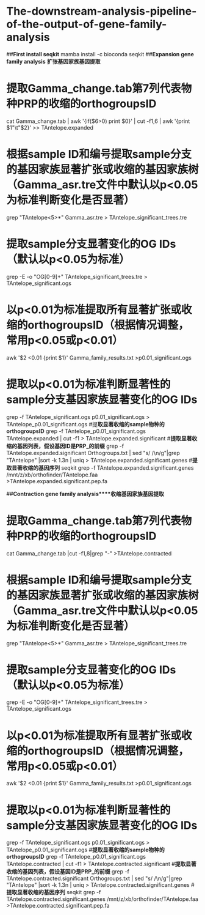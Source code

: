 # The-downstream-analysis-pipeline-of-the-output-of-gene-family-analysis
##**First install seqkit**
mamba install -c bioconda seqkit
##**Expansion gene family analysis** **扩张基因家族基因提取**
# 提取Gamma_change.tab第7列代表物种PRP的收缩的orthogroupsID
cat Gamma_change.tab | awk '{if($6>0) print $0}' | cut -f1,6 | awk '{print $1"\t"$2}' >> TAntelope.expanded
# 根据sample ID和编号提取sample分支的基因家族显著扩张或收缩的基因家族树（Gamma_asr.tre文件中默认以p<0.05为标准判断变化是否显著）
grep "TAntelope<5>\*" Gamma_asr.tre > TAntelope_significant_trees.tre
# 提取sample分支显著变化的OG IDs （默认以p<0.05为标准）
grep -E -o "OG[0-9]+" TAntelope_significant_trees.tre > TAntelope_significant.ogs
# 以p<0.01为标准提取所有显著扩张或收缩的orthogroupsID（根据情况调整，常用p<0.05或p<0.01）
awk '$2 <0.01 {print $1}' Gamma_family_results.txt >p0.01_significant.ogs
# 提取以p<0.01为标准判断显著性的sample分支基因家族显著变化的OG IDs
grep -f TAntelope_significant.ogs p0.01_significant.ogs > TAntelope_p0.01_significant.ogs
#提**取显著收缩的sample物种的orthogroupsID**
grep -f TAntelope_p0.01_significant.ogs TAntelope.expanded | cut -f1 > TAntelope.expanded.significant
#**提取显著收缩的基因列表，假设基因ID是PRP_的前缀**
grep -f TAntelope.expanded.significant Orthogroups.txt | sed "s/ /\n/g"|grep "TAntelope" |sort -k 1.3n | uniq > TAntelope.expanded.significant.genes
#**提取显著收缩的基因序列**
seqkit grep -f TAntelope.expanded.significant.genes /mnt/z/xb/orthofinder/TAntelope.faa >TAntelope.expanded.significant.pep.fa

##**Contraction gene family analysis****收缩基因家族基因提取**
# 提取Gamma_change.tab第7列代表物种PRP的收缩的orthogroupsID
cat Gamma_change.tab |cut -f1,8|grep "-" >TAntelope.contracted
# 根据sample ID和编号提取sample分支的基因家族显著扩张或收缩的基因家族树（Gamma_asr.tre文件中默认以p<0.05为标准判断变化是否显著）
grep "TAntelope<5>\*" Gamma_asr.tre > TAntelope_significant_trees.tre
# 提取sample分支显著变化的OG IDs （默认以p<0.05为标准）
grep -E -o "OG[0-9]+" TAntelope_significant_trees.tre > TAntelope_significant.ogs
# 以p<0.01为标准提取所有显著扩张或收缩的orthogroupsID（根据情况调整，常用p<0.05或p<0.01）
awk '$2 <0.01 {print $1}' Gamma_family_results.txt >p0.01_significant.ogs
# 提取以p<0.01为标准判断显著性的sample分支基因家族显著变化的OG IDs
grep -f TAntelope_significant.ogs p0.01_significant.ogs > TAntelope_p0.01_significant.ogs
#**提取显著收缩的sample物种的orthogroupsID**
grep -f TAntelope_p0.01_significant.ogs TAntelope.contracted | cut -f1 > TAntelope.contracted.significant
#**提取显著收缩的基因列表，假设基因ID是PRP_的前缀**
grep -f TAntelope.contracted.significant Orthogroups.txt | sed "s/ /\n/g"|grep "TAntelope" |sort -k 1.3n | uniq > TAntelope.contracted.significant.genes
#**提取显著收缩的基因序列**
seqkit grep -f TAntelope.contracted.significant.genes /mnt/z/xb/orthofinder/TAntelope.faa >TAntelope.contracted.significant.pep.fa
